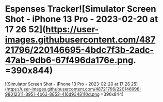 # Espenses Tracker![Simulator Screen Shot - iPhone 13 Pro - 2023-02-20 at 17 26 52](https://user-images.githubusercontent.com/48721796/220146695-4bdc7f3b-2adc-47ab-9db6-67f496da176e.png. =390x844)
![Simulator Screen Shot - iPhone 13 Pro - 2023-02-20 at 17 26 25](https://user-images.githubusercontent.com/48721796/220146698-98012311-8951-4b63-8852-416d9348110d.png =390x844)





